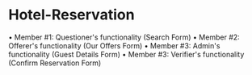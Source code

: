# Hotel-Reservation

•	Member #1: Questioner's functionality (Search Form) 
•	Member #2: Offerer's functionality (Our Offers Form)
•	Member #3: Admin's functionality (Guest Details Form)
•	Member #3: Verifier's functionality (Confirm Reservation Form)
